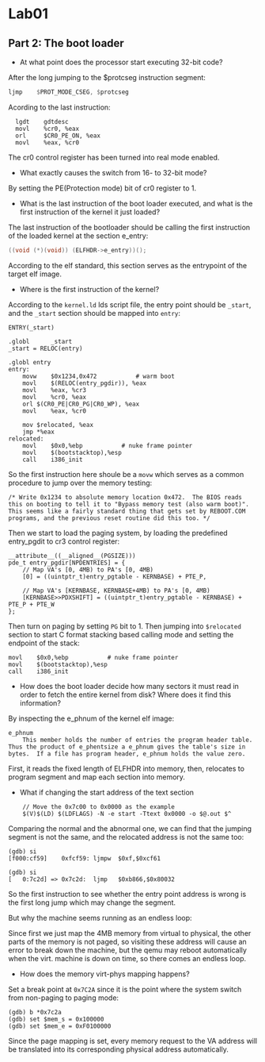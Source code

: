 # Lab01

## Part 2: The boot loader

- At what point does the processor start executing 32-bit code?

After the long jumping to the $protcseg instruction segment:
```asm
ljmp    $PROT_MODE_CSEG, $protcseg
```

Acording to the last instruction:

```
  lgdt    gdtdesc
  movl    %cr0, %eax
  orl     $CR0_PE_ON, %eax
  movl    %eax, %cr0
```

The cr0 control register has been turned into real mode enabled.

- What exactly causes the switch from 16- to 32-bit mode?

By setting the PE(Protection mode) bit of cr0 register to 1.

- What is the last instruction of the boot loader executed, and what is the first instruction of the kernel it just loaded?

The last instruction of the bootloader should be calling the first instruction of the loaded kernel at the section e_entry:
```C
((void (*)(void)) (ELFHDR->e_entry))();
```

According to the elf standard, this section serves as the entrypoint of the target elf image.

- Where is the first instruction of the kernel?

According to the `kernel.ld` lds script file, the entry point should be `_start`, and the `_start` section should be mapped into `entry`:

```
ENTRY(_start)

.globl		_start
_start = RELOC(entry)

.globl entry
entry:
	movw	$0x1234,0x472			# warm boot
    movl	$(RELOC(entry_pgdir)), %eax
	movl	%eax, %cr3
	movl	%cr0, %eax
	orl	$(CR0_PE|CR0_PG|CR0_WP), %eax
	movl	%eax, %cr0

	mov	$relocated, %eax
	jmp	*%eax
relocated:
	movl	$0x0,%ebp			# nuke frame pointer
	movl	$(bootstacktop),%esp
	call	i386_init
```

So the first instruction here shoule be a `movw` which serves as a common procedure to jump over the memory testing:

```
/* Write 0x1234 to absolute memory location 0x472.  The BIOS reads this on booting to tell it to "Bypass memory test (also warm boot)".  This seems like a fairly standard thing that gets set by REBOOT.COM programs, and the previous reset routine did this too. */
```

Then we start to load the paging system, by loading the predefined entry_pgdit to cr3 control register:

```
__attribute__((__aligned__(PGSIZE)))
pde_t entry_pgdir[NPDENTRIES] = {
	// Map VA's [0, 4MB) to PA's [0, 4MB)
	[0] = ((uintptr_t)entry_pgtable - KERNBASE) + PTE_P,

	// Map VA's [KERNBASE, KERNBASE+4MB) to PA's [0, 4MB)
    [KERNBASE>>PDXSHIFT] = ((uintptr_t)entry_pgtable - KERNBASE) + PTE_P + PTE_W
};
```

Then turn on paging by setting `PG` bit to 1. Then jumping into `$relocated` section to start C format stacking based calling mode and setting the endpoint of the stack:

```
movl	$0x0,%ebp			# nuke frame pointer
movl	$(bootstacktop),%esp
call	i386_init
```

- How does the boot loader decide how many sectors it must read in order to fetch the entire kernel from disk? Where does it find this information?

By inspecting the e_phnum of the kernel elf image:

```
e_phnum
    This member holds the number of entries the program header table. Thus the product of e_phentsize a e_phnum gives the table's size in bytes.  If a file has program header, e_phnum holds the value zero.
```

First, it reads the fixed length of ELFHDR into memory, then, relocates to program segment and map each section into memory.

- What if changing the start address of the text section

```
    // Move the 0x7c00 to 0x0000 as the example
	$(V)$(LD) $(LDFLAGS) -N -e start -Ttext 0x0000 -o $@.out $^
```

Comparing the normal and the abnormal one, we can find that the jumping segment is not the same, and the relocated address is not the same too:
```
(gdb) si
[f000:cf59]    0xfcf59: ljmpw  $0xf,$0xcf61

(gdb) si
[   0:7c2d] => 0x7c2d:  ljmp   $0xb866,$0x80032
```

So the first instruction to see whether the entry point address is wrong is the first long jump which may change the segment.

But why the machine seems running as an endless loop:

Since first we just map the 4MB memory from virtual to physical, the other parts of the memory is not paged, so visiting these address will cause an error to break down the machine, but the qemu may reboot automatically when the virt. machine is down on time, so there comes an endless loop.

- How does the memory virt-phys mapping happens?

Set a break point at `0x7C2A` since it is the point where the system switch from non-paging to paging mode:
```
(gdb) b *0x7c2a
(gdb) set $mem_s = 0x100000
(gdb) set $mem_e = 0xF0100000
```

Since the page mapping is set, every memory request to the VA address will be translated into its corresponding physical address automatically.